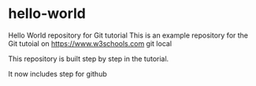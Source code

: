 # hello-world
Hello World repository for Git tutorial
This is an example repository for the Git tutoial on https://www.w3schools.com
git local

This repository is built step by step in the tutorial.

It now includes step for github

